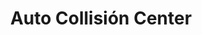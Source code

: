 ---
title: "Auto Collisión Center"
url: /san-andres-cholula/auto-collision-center/
shop: reparación de automóviles
---